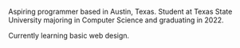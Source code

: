Aspiring programmer based in Austin, Texas. 
Student at Texas State University majoring in Computer Science and graduating in 2022.

Currently learning basic web design.


<!---
wlangley512/wlangley512 is a ✨ special ✨ repository because its `README.md` (this file) appears on your GitHub profile.
You can click the Preview link to take a look at your changes.
--->
